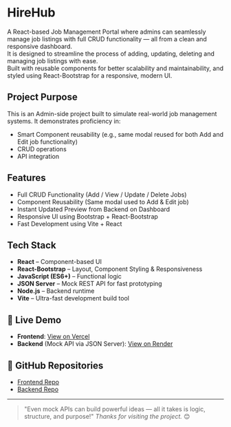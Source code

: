 # HireHub

A React-based Job Management Portal where admins can seamlessly manage job listings with full CRUD functionality — all from a clean and responsive dashboard.  
It is designed to streamline the process of adding, updating, deleting and managing job listings with ease.  
Built with reusable components for better scalability and maintainability, and styled using React-Bootstrap for a responsive, modern UI.

## Project Purpose

This is an Admin-side project built to simulate real-world job management systems. It demonstrates proficiency in:

- Smart Component reusability (e.g., same modal reused for both Add and Edit job functionality)
- CRUD operations
- API integration


## Features

- Full CRUD Functionality (Add / View / Update / Delete Jobs)
- Component Reusability (Same modal used to Add & Edit job)
- Instant Updated Preview from Backend on Dashboard
- Responsive UI using Bootstrap + React-Bootstrap
- Fast Development using Vite + React


## Tech Stack

- **React** – Component-based UI
- **React-Bootstrap** – Layout, Component Styling & Responsiveness
- **JavaScript (ES6+)** – Functional logic
- **JSON Server** – Mock REST API for fast prototyping
- **Node.js** – Backend runtime
- **Vite** – Ultra-fast development build tool


## 🔗 Live Demo

- **Frontend**: [View on Vercel](https://hirehub-crud-frontend.vercel.app/)
- **Backend** (Mock API via JSON Server): [View on Render](https://hirehub-crud-backend.onrender.com)


## 📁 GitHub Repositories

- [Frontend Repo](https://github.com/FarsanaPH/HireHub-CRUD-frontend)
- [Backend Repo](https://github.com/FarsanaPH/HireHub-CRUD-backend)



---

> "Even mock APIs can build powerful ideas — all it takes is logic, structure, and purpose!"
> *Thanks for visiting the project.* 😊

